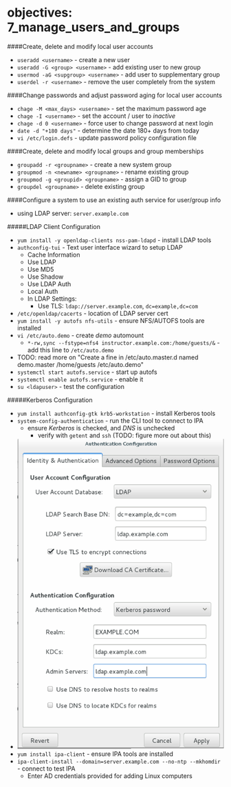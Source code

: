 # objectives: 7_manage_users_and_groups
####Create, delete and modify local user accounts
- `useradd <username>`                - create a new user
- `useradd -G <group> <username>`     - add existing user to new group
- `usermod -aG <supgroup> <username>` - add user to supplementary group 
- `userdel -r <username>`             - remove the user completely from the system

####Change passwords and adjust password aging for local user accounts
- `chage -M <max_days> <username>` - set the maximum password age
- `chage -I <username>`            - set the account / user to *inactive*
- `chage -d 0 <username>`          - force user to change password at next login
- `date -d "+180 days"`            - determine the date 180+ days from today
- `vi /etc/login.defs`             - update password policy configuration file

####Create, delete and modify local groups and group memberships
- `groupadd -r <groupname>`           - create a new system group
- `groupmod -n <newname> <groupname>` - rename existing group
- `groupmod -g <groupid> <groupname>` - assign a GID to group
- `groupdel <groupname>`              - delete existing group

####Configure a system to use an existing auth service for user/group info
- using LDAP server: `server.example.com`

#####LDAP Client Configuration
- `yum install -y openldap-clients nss-pam-ldapd` - install LDAP tools
- `authconfig-tui`                                - Text user interface wizard to setup LDAP
  - Cache Information
  - Use LDAP
  - Use MD5
  - Use Shadow
  - Use LDAP Auth
  - Local Auth
  - In LDAP Settings:
    - Use TLS: `ldap://server.example.com`, `dc=example,dc=com`
- `/etc/openldap/cacerts` - location of LDAP server cert
- `yum install -y autofs nfs-utils` - ensure NFS/AUTOFS tools are installed
- `vi /etc/auto.demo` - create *demo* automount
  - `*-rw,sync --fstype=nfs4 instructor.example.com:/home/guests/&` - add this line to `/etc/auto.demo`
- TODO: read more on "Create a fine in /etc/auto.master.d named demo.master /home/guests /etc/auto.demo"
- `systemctl start autofs.service`  - start up autofs
- `systemctl enable autofs.service` - enable it
- `su <ldapuser>`                   - test the configuration

#####Kerberos Configuration
- `yum install authconfig-gtk krb5-workstation` - install Kerberos tools
- `system-config-authentication`                - run the CLI tool to connect to IPA
  - ensure *Kerberos* is checked, and *DNS* is unchecked
    - verify with `getent` and `ssh` (TODO: figure more out about this)
- ![kerberos](../.images/kerberos.png)
- `yum install ipa-client`                      - ensure IPA tools are installed
- `ipa-client-install --domain=server.example.com --no-ntp --mkhomdir` - connect to test IPA
  - Enter AD credentials provided for adding Linux computers

